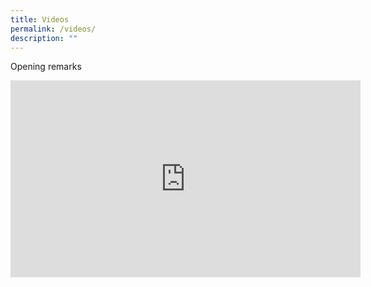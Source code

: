 ```yaml
---
title: Videos
permalink: /videos/
description: ""
---
```

Opening remarks
<iframe allowfullscreen="" allow="accelerometer; autoplay; clipboard-write; encrypted-media; gyroscope; picture-in-picture; web-share" frameborder="0" title="YouTube video player" src="https://www.youtube.com/embed/keG8Ms\_Obxk?si=m1mqyIQkr2xqwla8" height="315" width="560"></iframe>
